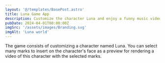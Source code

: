```yaml
---
layout: '@/templates/BasePost.astro'
title: Luna Game App
description: Customize the character Luna and enjoy a funny music video.
pubDate: 2024-04-01T00:00:00Z
imgSrc: '/assets/images/Branding.svg'
imgAlt: 'Luna world'
---
```


The game consists of customizing a character named Luna. You can select many marks to insert on the character's face as a preview for rendering a video of this character with the selected marks.